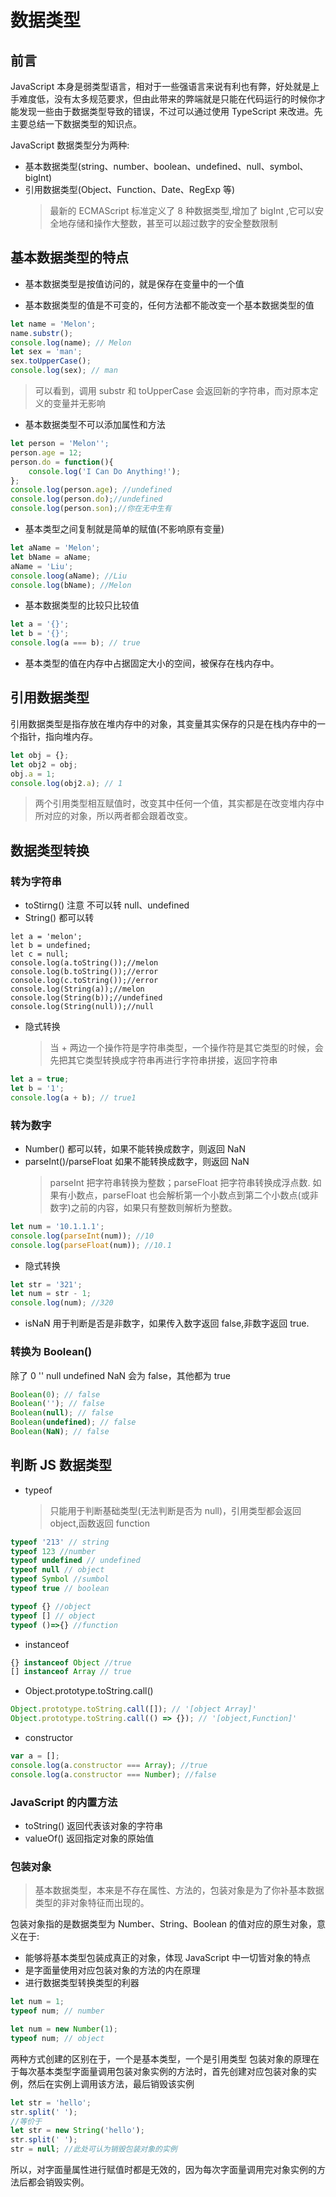 # 数据类型

## 前言

JavaScript 本身是弱类型语言，相对于一些强语言来说有利也有弊，好处就是上手难度低，没有太多规范要求，但由此带来的弊端就是只能在代码运行的时候你才能发现一些由于数据类型导致的错误，不过可以通过使用 TypeScript 来改进。先主要总结一下数据类型的知识点。

JavaScript 数据类型分为两种:

- 基本数据类型(string、number、boolean、undefined、null、symbol、bigInt)
- 引用数据类型(Object、Function、Date、RegExp 等)
  > 最新的 ECMAScript 标准定义了 8 种数据类型,增加了 bigInt ,它可以安全地存储和操作大整数，甚至可以超过数字的安全整数限制

## 基本数据类型的特点

- 基本数据类型是按值访问的，就是保存在变量中的一个值

- 基本数据类型的值是不可变的，任何方法都不能改变一个基本数据类型的值

```javascript
let name = 'Melon';
name.substr();
console.log(name); // Melon
let sex = 'man';
sex.toUpperCase();
console.log(sex); // man
```

> 可以看到，调用 substr 和 toUpperCase 会返回新的字符串，而对原本定义的变量并无影响

- 基本数据类型不可以添加属性和方法

```javascript
let person = 'Melon'';
person.age = 12;
person.do = function(){
    console.log('I Can Do Anything!');
};
console.log(person.age); //undefined
console.log(person.do);//undefined
console.log(person.son);//你在无中生有
```

- 基本类型之间复制就是简单的赋值(不影响原有变量)

```javascript
let aName = 'Melon';
let bName = aName;
aName = 'Liu';
console.loog(aName); //Liu
console.log(bName); //Melon
```

- 基本数据类型的比较只比较值

```javascript
let a = '{}';
let b = '{}';
console.log(a === b); // true
```

- 基本类型的值在内存中占据固定大小的空间，被保存在栈内存中。

## 引用数据类型

引用数据类型是指存放在堆内存中的对象，其变量其实保存的只是在栈内存中的一个指针，指向堆内存。

```javascript
let obj = {};
let obj2 = obj;
obj.a = 1;
console.log(obj2.a); // 1
```

> 两个引用类型相互赋值时，改变其中任何一个值，其实都是在改变堆内存中所对应的对象，所以两者都会跟着改变。

## 数据类型转换

### 转为字符串

- toStirng() 注意 不可以转 null、undefined
- String() 都可以转

```
let a = 'melon';
let b = undefined;
let c = null;
console.log(a.toString());//melon
console.log(b.toString());//error
console.log(c.toString());//error
console.log(String(a));//melon
console.log(String(b));//undefined
console.log(String(null));//null
```

- 隐式转换
  > 当 + 两边一个操作符是字符串类型，一个操作符是其它类型的时候，会先把其它类型转换成字符串再进行字符串拼接，返回字符串

```javascript
let a = true;
let b = '1';
console.log(a + b); // true1
```

### 转为数字

- Number() 都可以转，如果不能转换成数字，则返回 NaN
- parseInt()/parseFloat 如果不能转换成数字，则返回 NaN
  > parseInt 把字符串转换为整数；parseFloat 把字符串转换成浮点数. 如果有小数点，parseFloat 也会解析第一个小数点到第二个小数点(或非数字)之前的内容，如果只有整数则解析为整数。

```javascript
let num = '10.1.1.1';
console.log(parseInt(num)); //10
console.log(parseFloat(num)); //10.1
```

- 隐式转换

```javascript
let str = '321';
let num = str - 1;
console.log(num); //320
```

- isNaN 用于判断是否是非数字，如果传入数字返回 false,非数字返回 true.

### 转换为 Boolean()

除了 0 '' null undefined NaN 会为 false，其他都为 true

```javascript
Boolean(0); // false
Boolean(''); // false
Boolean(null); // false
Boolean(undefined); // false
Boolean(NaN); // false
```

## 判断 JS 数据类型

- typeof
  > 只能用于判断基础类型(无法判断是否为 null)，引用类型都会返回 object,函数返回 function

```js
typeof '213' // string
typeof 123 //number
typeof undefined // undefined
typeof null // object
typeof Symbol //sumbol
typeof true // boolean

typeof {} //object
typeof [] // object
typeof ()=>{} //function
```

- instanceof

```js
{} instanceof Object //true
[] instanceof Array // true
```

- Object.prototype.toString.call()

```js
Object.prototype.toString.call([]); // '[object Array]'
Object.prototype.toString.call(() => {}); // '[object,Function]'
```

- constructor

```js
var a = [];
console.log(a.constructor === Array); //true
console.log(a.constructor === Number); //false
```

### JavaScript 的内置方法

- toString() 返回代表该对象的字符串
- valueOf() 返回指定对象的原始值

### 包装对象

> 基本数据类型，本来是不存在属性、方法的，包装对象是为了你补基本数据类型的非对象特征而出现的。

包装对象指的是数据类型为 Number、String、Boolean 的值对应的原生对象，意义在于:

- 能够将基本类型包装成真正的对象，体现 JavaScript 中一切皆对象的特点
- 是字面量使用对应包装对象的方法的内在原理
- 进行数据类型转换类型的利器

```js
let num = 1;
typeof num; // number

let num = new Number(1);
typeof num; // object
```

两种方式创建的区别在于，一个是基本类型，一个是引用类型
包装对象的原理在于每次基本类型字面量调用包装对象实例的方法时，首先创建对应包装对象的实例，然后在实例上调用该方法，最后销毁该实例

```js
let str = 'hello';
str.split(' ');
//等价于
let str = new String('hello');
str.split(' ');
str = null; //此处可认为销毁包装对象的实例
```

所以，对字面量属性进行赋值时都是无效的，因为每次字面量调用完对象实例的方法后都会销毁实例。
